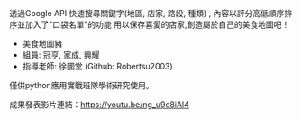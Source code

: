 透過Google API 快速搜尋關鍵字(地區, 店家, 路段, 種類) , 內容以評分高低順序排序並加入了"口袋名單"的功能 用以保存喜愛的店家,創造屬於自己的美食地圖吧！
- 美食地圖豬
- 組員: 冠亨, 家成, 興耀
- 指導老師: 徐國堂 (Github: Robertsu2003)

僅供python應用實戰班隊學術研究使用。

成果發表影片連結：https://youtu.be/ng_u9c8iAl4